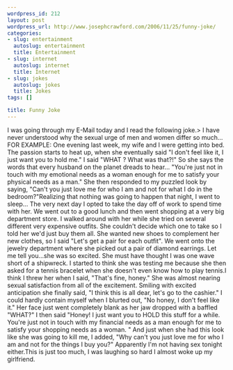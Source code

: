 ```yaml
--- 
wordpress_id: 212
layout: post
wordpress_url: http://www.josephcrawford.com/2006/11/25/funny-joke/
categories: 
- slug: entertainment
  autoslug: entertainment
  title: Entertainment
- slug: internet
  autoslug: internet
  title: Internet
- slug: jokes
  autoslug: jokes
  title: Jokes
tags: []

title: Funny Joke
---
```

I was going through my E-Mail today and I read the following joke.> I have never understood why the sexual urge of men and women differ so  much...   FOR EXAMPLE: One evening last week, my wife and I were getting into bed.  The passion starts to heat up, when she eventually said "I don't feel  like it, I just want you to hold me."   I said "WHAT ? What was that?!"   So she says the words that every husband on the planet dreads to hear...  "You're just not in touch with my emotional needs as a woman enough for  me to satisfy your physical needs as a man." She then responded to my  puzzled look by saying, "Can't you just love me for who I am and not  for what I do in the bedroom?"Realizing that nothing was going to  happen that night, I went to sleep...   The very next day I opted to take the day off of work to spend time  with her.  We went out to a good lunch and then went shopping at a  very big department store. I walked around with her while she tried on  several different very expensive outfits. She couldn't decide which  one to take so I told her we'd just buy them all.  She wanted new  shoes to complement her new clothes, so I said "Let's get a pair for  each outfit".   We went onto the jewelry department where she picked out a pair of  diamond earrings. Let me tell you...she was so excited. She must have  thought I was one wave short of a shipwreck.  I started to think she  was testing me because she then asked for a tennis bracelet when she  doesn't even know how to play tennis.I think I threw her when I said, "That's fine, honey." She was almost  nearing sexual satisfaction from all of the excitement.  Smiling with  excited anticipation she finally said, "I think this is all dear,  let's go to the cashier."   I could hardly contain myself when I blurted out, "No honey, I don't  feel like it." Her face just went completely blank as her jaw dropped  with a baffled "WHAT?" I then said "Honey! I just want you to HOLD  this stuff for a while. You're just not in touch with my financial  needs as a man enough for me to satisfy your shopping needs as a woman.  " And just when she had this look like she was going to kill me, I  added, "Why can't you just love me for who I am and not for the things  I buy you?"   Apparently I'm not having sex tonight either.This is just too much, I was laughing so hard I almost woke up my girlfriend.
